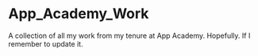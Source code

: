 # App_Academy_Work
A collection of all my work from my tenure at App Academy. Hopefully. If I remember to update it.

